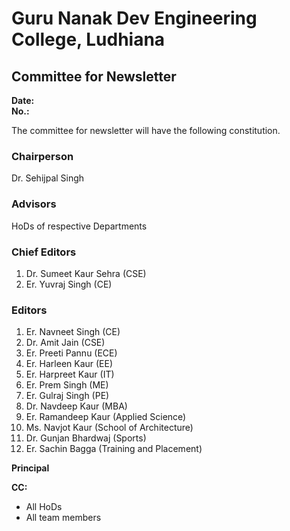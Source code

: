 

# Guru Nanak Dev Engineering College, Ludhiana
## Committee for Newsletter

**Date:**   
**No.:**

The committee for newsletter will have the following constitution.

### Chairperson

Dr. Sehijpal Singh

### Advisors

HoDs of respective Departments

### Chief Editors

1. Dr. Sumeet Kaur Sehra (CSE)
2. Er. Yuvraj Singh (CE)

### Editors

1. Er. Navneet Singh (CE)
2. Dr. Amit Jain (CSE)
3. Er. Preeti Pannu (ECE)
4. Er. Harleen Kaur (EE)
5. Er. Harpreet Kaur (IT)
6. Er. Prem Singh (ME)
7. Er. Gulraj Singh (PE)
8. Dr. Navdeep Kaur (MBA)
9. Er. Ramandeep Kaur (Applied Science)
10. Ms. Navjot Kaur (School of Architecture)
11. Dr. Gunjan Bhardwaj (Sports)  
12. Er. Sachin Bagga (Training and Placement)  
  
  
    
  
  
    
**Principal**

**CC:**
 - All HoDs
 - All team members






​    
